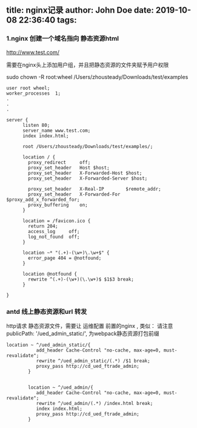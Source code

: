title: nginx记录
author: John Doe
date: 2019-10-08 22:36:40
tags:
---
### 1.nginx 创建一个域名指向 静态资源html

http://www.test.com/

需要在nginx头上添加用户组，并且把静态资源的文件夹赋予用户权限

sudo chown -R root:wheel /Users/zhousteady/Downloads/test/examples

```
user root wheel;
worker_processes  1;
.
.
.

server {
      listen 80;
      server_name www.test.com;
      index index.html;
  
      root /Users/zhousteady/Downloads/test/examples/;

      location / {
        proxy_redirect     off;
        proxy_set_header   Host $host;
        proxy_set_header   X-Forwarded-Host $host;
        proxy_set_header   X-Forwarded-Server $host;

        proxy_set_header   X-Real-IP        $remote_addr;
        proxy_set_header   X-Forwarded-For  $proxy_add_x_forwarded_for;
        proxy_buffering    on;
      }

      location = /favicon.ico {
        return 204;
        access_log     off;
        log_not_found  off;
      }

      location ~* "(.+)-(\w+)\.\w+$" {
        error_page 404 = @notfound;
      }

      location @notfound {
        rewrite ^(.+)-(\w+)(\.\w+)$ $1$3 break;
      }

}
```

###  antd 线上静态资源和url 转发

http请求 静态资源文件，需要让 运维配置 前置的nginx  , 类似：   请注意publicPath: '/ued_admin_static/', 为webpack静态资源打包前缀


```
location ~ ^/ued_admin_static/{
           add_header Cache-Control "no-cache, max-age=0, must-revalidate";
           rewrite ^/ued_admin_static/(.*) /$1 break;
           proxy_pass http://cd_ued_ftrade_admin;
        }


        location ~ ^/ued_admin/{
           add_header Cache-Control "no-cache, max-age=0, must-revalidate";
           rewrite ^/ued_admin/(.*) /index.html break;
           index index.html;
           proxy_pass http://cd_ued_ftrade_admin;
        }
```        